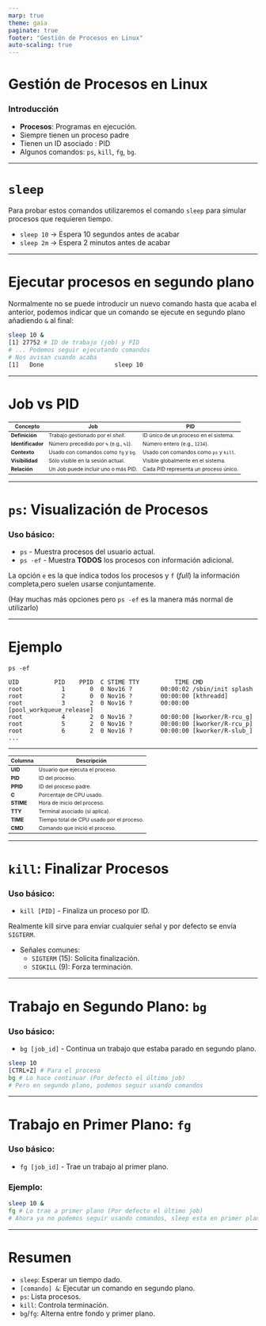 ```yaml
---
marp: true
theme: gaia
paginate: true
footer: "Gestión de Procesos en Linux"
auto-scaling: true
---
```


# Gestión de Procesos en Linux

### Introducción
- **Procesos**: Programas en ejecución.
- Siempre tienen un proceso padre
- Tienen un ID asociado : PID
- Algunos comandos: `ps`, `kill`, `fg`, `bg`.

---

# `sleep`

Para probar estos comandos utilizaremos el comando `sleep` para simular procesos que requieren tiempo.

- `sleep 10` → Espera 10 segundos antes de acabar
- `sleep 2m` → Espera 2 minutos antes de acabar

---

# Ejecutar procesos en segundo plano

Normalmente no se puede introducir un nuevo comando hasta que acaba el anterior, podemos indicar que un comando se ejecute en segundo plano añadiendo `&` al final:

```bash
sleep 10 &
[1] 27752 # ID de trabajo (job) y PID
# ... Podemos seguir ejecutando comandos
# Nos avisan cuando acaba
[1]   Done                    sleep 10
```
---

<style scoped>table { font-size: 75%; }</style>

# Job vs PID

| **Concepto**       | **Job**                                    | **PID**                       |
|---------------------|--------------------------------------------|--------------------------------|
| **Definición**      | Trabajo gestionado por el _shell_.         | ID único de un proceso en el sistema. |
| **Identificador**   | Número precedido por `%` (e.g., `%1`).     | Número entero (e.g., `1234`).  |
| **Contexto**        | Usado con comandos como `fg` y `bg`.       | Usado con comandos como `ps` y `kill`. |
| **Visibilidad**     | Sólo visible en la sesión actual.          | Visible globalmente en el sistema. |
| **Relación**        | Un Job puede incluir uno o más PID.        | Cada PID representa un proceso único. |

---


# `ps`: Visualización de Procesos

### Uso básico:
- `ps` - Muestra procesos del usuario actual.
- `ps -ef` - Muestra **TODOS** los procesos con información adicional.

La opción `e` es la que indica todos los procesos y `f` (_full_) la información completa,pero suelen usarse conjuntamente.

(Hay muchas más opciones pero `ps -ef` es la manera más normal de utilizarlo)


---
# Ejemplo

```
ps -ef

UID          PID    PPID  C STIME TTY          TIME CMD
root           1       0  0 Nov16 ?        00:00:02 /sbin/init splash
root           2       0  0 Nov16 ?        00:00:00 [kthreadd]
root           3       2  0 Nov16 ?        00:00:00 [pool_workqueue_release]
root           4       2  0 Nov16 ?        00:00:00 [kworker/R-rcu_g]
root           5       2  0 Nov16 ?        00:00:00 [kworker/R-rcu_p]
root           6       2  0 Nov16 ?        00:00:00 [kworker/R-slub_]
...
```


---

| Columna   | Descripción                              |
|-----------|------------------------------------------|
| **UID**   | Usuario que ejecuta el proceso.          |
| **PID**   | ID del proceso.                          |
| **PPID**  | ID del proceso padre.                    |
| **C**     | Porcentaje de CPU usado.                 |
| **STIME** | Hora de inicio del proceso.              |
| **TTY**   | Terminal asociado (si aplica).           |
| **TIME**  | Tiempo total de CPU usado por el proceso.|
| **CMD**   | Comando que inició el proceso.           |

---

# `kill`: Finalizar Procesos

### Uso básico:
- `kill [PID]` - Finaliza un proceso por ID.

Realmente kill sirve para enviar cualquier señal y por defecto se envía `SIGTERM`.

- Señales comunes:
  - `SIGTERM` (15): Solicita finalización.
  - `SIGKILL` (9): Forza terminación.

---

# Trabajo en Segundo Plano: `bg`

### Uso básico:
- `bg [job_id]` - Continua un trabajo que estaba parado en segundo plano.

```bash
sleep 10
[CTRL+Z] # Para el proceso
bg # Lo hace continuar (Por defecto el último job)
# Pero en segundo plano, podemos seguir usando comandos
```

---

# Trabajo en Primer Plano: `fg`

### Uso básico:
- `fg [job_id]` - Trae un trabajo al primer plano.

### Ejemplo:
```bash
sleep 10 &
fg # Lo trae a primer plano (Por defecto el último job)
# Ahora ya no podemos seguir usando comandos, sleep esta en primer plano
```

---

# Resumen

- `sleep`: Esperar un tiempo dado.
- `[comando] &`: Ejecutar un comando en segundo plano.
- `ps`: Lista procesos.
- `kill`: Controla terminación.
- `bg`/`fg`: Alterna entre fondo y primer plano.

